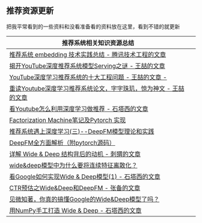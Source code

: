 ## 推荐资源更新

把我平常看到的一些资料和没看准备看的资料放在这里，看到不错的就更新

| 推荐系统相关知识资源总结                                     |      |
| ------------------------------------------------------------ | ---- |
| [推荐系统 embedding 技术实践总结 - 腾讯技术工程的文章](https://zhuanlan.zhihu.com/p/143763320) |      |
| [揭开YouTube深度推荐系统模型Serving之谜 - 王喆的文章](https://zhuanlan.zhihu.com/p/61827629) |      |
| [YouTube深度学习推荐系统的十大工程问题 - 王喆的文章 -](https://zhuanlan.zhihu.com/p/52504407) |      |
| [重读Youtube深度学习推荐系统论文，字字珠玑，惊为神文 - 王喆的文章](https://zhuanlan.zhihu.com/p/52169807) |      |
| [看Youtube怎么利用深度学习做推荐 - 石塔西的文章](https://zhuanlan.zhihu.com/p/46247835) |      |
| [Factorization Machine笔记及Pytorch 实现](http://shomy.top/2018/12/31/factorization-machine/) |      |
| [推荐系统遇上深度学习(三)--DeepFM模型理论和实践](https://www.jianshu.com/p/6f1c2643d31b) |      |
| [DeepFM全方面解析（附pytorch源码）](https://zhuanlan.zhihu.com/p/84526966) |      |
| [详解 Wide & Deep 结构背后的动机 - 刺猬的文章](https://zhuanlan.zhihu.com/p/53361519) |      |
| [wide&deep模型中为什么要将连续特征离散化？](https://www.zhihu.com/question/264015592) |      |
| [看Google如何实现Wide & Deep模型(1) - 石塔西的文章](https://zhuanlan.zhihu.com/p/47293765) |      |
| [CTR预估之Wide&Deep和DeepFM - 张备的文章](https://zhuanlan.zhihu.com/p/66928413) |      |
| [见微知著，你真的搞懂Google的Wide&Deep模型了吗？](https://zhuanlan.zhihu.com/p/142958834) |      |
| [用NumPy手工打造 Wide & Deep - 石塔西的文章](https://zhuanlan.zhihu.com/p/53110408) |      |

